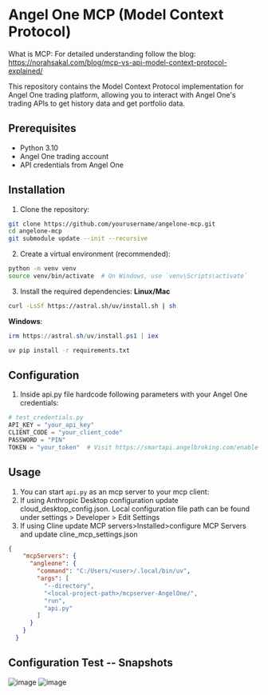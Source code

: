 # Angel One MCP (Model Context Protocol)
What is MCP:
For detailed understanding follow the blog: https://norahsakal.com/blog/mcp-vs-api-model-context-protocol-explained/

This repository contains the Model Context Protocol implementation for Angel One trading platform, allowing you to interact with Angel One's trading APIs to get history data and get portfolio data.

## Prerequisites

- Python 3.10
- Angel One trading account
- API credentials from Angel One

## Installation

1. Clone the repository:
```bash
git clone https://github.com/yourusername/angelone-mcp.git
cd angelone-mcp
git submodule update --init --recursive
```

2. Create a virtual environment (recommended):
```bash
python -m venv venv
source venv/bin/activate  # On Windows, use `venv\Scripts\activate`
```

3. Install the required dependencies:
**Linux/Mac**
```bash
curl -LsSf https://astral.sh/uv/install.sh | sh
```
**Windows**:
```powershell
irm https://astral.sh/uv/install.ps1 | iex
```
```bash
uv pip install -r requirements.txt
```

## Configuration

1. Inside api.py file hardcode following parameters with your Angel One credentials:
```python
# test_credentials.py
API_KEY = "your_api_key"
CLIENT_CODE = "your_client_code"
PASSWORD = "PIN"
TOKEN = "your_token"  # Visit https://smartapi.angelbroking.com/enable-totp (copy the code/token below QR)
```

## Usage

1. You can start `api.py` as an mcp server to your mcp client:
2. If using Anthropic Desktop configuration update cloud_desktop_config.json. Local configuration file path can be found under settings > Developer > Edit Settings
3. If using Cline update MCP servers>Installed>configure MCP Servers and update cline_mcp_settings.json
```json
{
    "mcpServers": {
      "angleone": {
        "command": "C:/Users/<user>/.local/bin/uv",
        "args": [
          "--directory",
          "<local-project-path>/mcpserver-AngelOne/",
          "run",
          "api.py"
        ]
      }
    }
  }
```
## Configuration Test -- Snapshots
![image](https://github.com/user-attachments/assets/32853727-39ed-4172-ad41-f04eec8184e5)
![image](https://github.com/user-attachments/assets/fd03c68c-0d51-4197-b0a0-bf116e137e4c)


